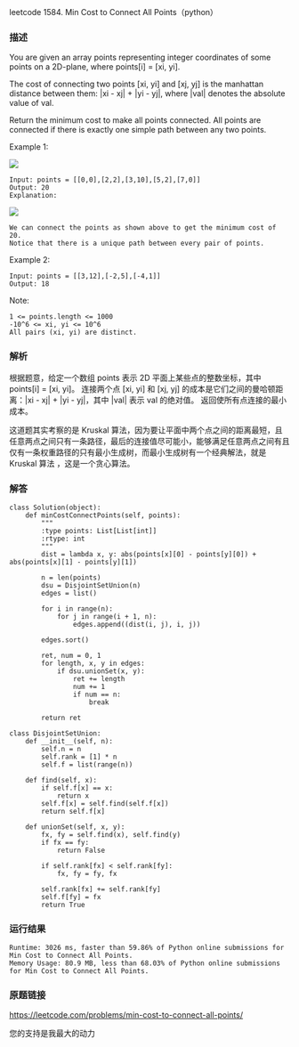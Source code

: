 leetcode  1584. Min Cost to Connect All Points（python）




### 描述

You are given an array points representing integer coordinates of some points on a 2D-plane, where points[i] = [xi, yi].

The cost of connecting two points [xi, yi] and [xj, yj] is the manhattan distance between them: |xi - xj| + |yi - yj|, where |val| denotes the absolute value of val.

Return the minimum cost to make all points connected. All points are connected if there is exactly one simple path between any two points.



Example 1:

![](https://assets.leetcode.com/uploads/2020/08/26/d.png)

	Input: points = [[0,0],[2,2],[3,10],[5,2],[7,0]]
	Output: 20
	Explanation: 
	
![](https://assets.leetcode.com/uploads/2020/08/26/c.png)
	
	We can connect the points as shown above to get the minimum cost of 20.
	Notice that there is a unique path between every pair of points.

	
Example 2:

	Input: points = [[3,12],[-2,5],[-4,1]]
	Output: 18







Note:

	1 <= points.length <= 1000
	-10^6 <= xi, yi <= 10^6
	All pairs (xi, yi) are distinct.


### 解析


根据题意，给定一个数组 points 表示 2D 平面上某些点的整数坐标，其中 points[i] = [xi, yi]。 连接两个点 [xi, yi] 和 [xj, yj] 的成本是它们之间的曼哈顿距离：|xi - xj| + |yi - yj|，其中 |val| 表示 val 的绝对值。 返回使所有点连接的最小成本。

这道题其实考察的是 Kruskal 算法，因为要让平面中两个点之间的距离最短，且任意两点之间只有一条路径，最后的连接值尽可能小，能够满足任意两点之间有且仅有一条权重路径的只有最小生成树，而最小生成树有一个经典解法，就是 Kruskal 算法 ，这是一个贪心算法。

### 解答
				
	class Solution(object):
	    def minCostConnectPoints(self, points):
	        """
	        :type points: List[List[int]]
	        :rtype: int
	        """
	        dist = lambda x, y: abs(points[x][0] - points[y][0]) + abs(points[x][1] - points[y][1])
	
	        n = len(points)
	        dsu = DisjointSetUnion(n)
	        edges = list()
	
	        for i in range(n):
	            for j in range(i + 1, n):
	                edges.append((dist(i, j), i, j))
	        
	        edges.sort()
	        
	        ret, num = 0, 1
	        for length, x, y in edges:
	            if dsu.unionSet(x, y):
	                ret += length
	                num += 1
	                if num == n:
	                    break
	        
	        return ret
	
	class DisjointSetUnion:
	    def __init__(self, n):
	        self.n = n
	        self.rank = [1] * n
	        self.f = list(range(n))
	    
	    def find(self, x):
	        if self.f[x] == x:
	            return x
	        self.f[x] = self.find(self.f[x])
	        return self.f[x]
	    
	    def unionSet(self, x, y):
	        fx, fy = self.find(x), self.find(y)
	        if fx == fy:
	            return False
	
	        if self.rank[fx] < self.rank[fy]:
	            fx, fy = fy, fx
	        
	        self.rank[fx] += self.rank[fy]
	        self.f[fy] = fx
	        return True



        

            	      
			
### 运行结果

	Runtime: 3026 ms, faster than 59.86% of Python online submissions for Min Cost to Connect All Points.
	Memory Usage: 80.9 MB, less than 68.03% of Python online submissions for Min Cost to Connect All Points.



### 原题链接

https://leetcode.com/problems/min-cost-to-connect-all-points/


您的支持是我最大的动力

